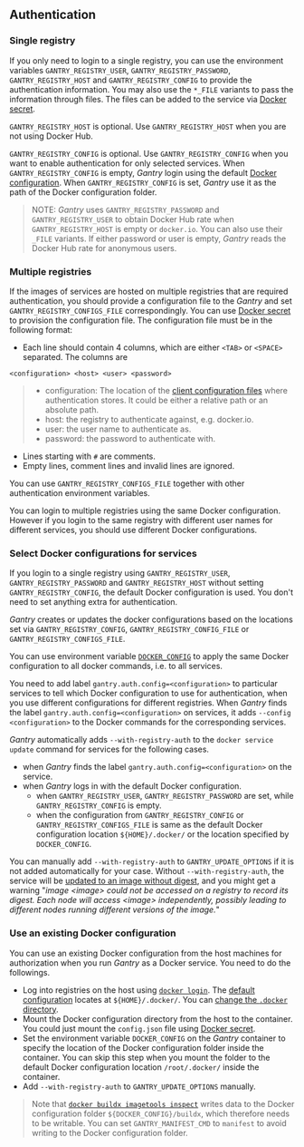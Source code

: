 ## Authentication

### Single registry

If you only need to login to a single registry, you can use the environment variables `GANTRY_REGISTRY_USER`, `GANTRY_REGISTRY_PASSWORD`, `GANTRY_REGISTRY_HOST` and `GANTRY_REGISTRY_CONFIG` to provide the authentication information. You may also use the `*_FILE` variants to pass the information through files. The files can be added to the service via [Docker secret](https://docs.docker.com/engine/swarm/secrets/).

`GANTRY_REGISTRY_HOST` is optional. Use `GANTRY_REGISTRY_HOST` when you are not using Docker Hub.

`GANTRY_REGISTRY_CONFIG` is optional. Use `GANTRY_REGISTRY_CONFIG` when you want to enable authentication for only selected services. When `GANTRY_REGISTRY_CONFIG` is empty, *Gantry* login using the default [Docker configuration](https://docs.docker.com/engine/reference/commandline/cli/#configuration-files). When `GANTRY_REGISTRY_CONFIG` is set, *Gantry* use it as the path of the Docker configuration folder.

> NOTE: *Gantry* uses `GANTRY_REGISTRY_PASSWORD` and `GANTRY_REGISTRY_USER` to obtain Docker Hub rate when `GANTRY_REGISTRY_HOST` is empty or `docker.io`. You can also use their `_FILE` variants. If either password or user is empty, *Gantry* reads the Docker Hub rate for anonymous users.

### Multiple registries

If the images of services are hosted on multiple registries that are required authentication, you should provide a configuration file to the *Gantry* and set `GANTRY_REGISTRY_CONFIGS_FILE` correspondingly. You can use [Docker secret](https://docs.docker.com/engine/swarm/secrets/) to provision the configuration file. The configuration file must be in the following format:

* Each line should contain 4 columns, which are either `<TAB>` or `<SPACE>` separated. The columns are

```
<configuration> <host> <user> <password>
```

> * configuration: The location of the [client configuration files](https://docs.docker.com/engine/reference/commandline/cli/#configuration-files) where authentication stores. It could be either a relative path or an absolute path.
> * host: the registry to authenticate against, e.g. docker.io.
> * user: the user name to authenticate as.
> * password: the password to authenticate with.

* Lines starting with  `#` are comments.
* Empty lines, comment lines and invalid lines are ignored.

You can use `GANTRY_REGISTRY_CONFIGS_FILE` together with other authentication environment variables.

You can login to multiple registries using the same Docker configuration. However if you login to the same registry with different user names for different services, you should use different Docker configurations.

### Select Docker configurations for services

If you login to a single registry using `GANTRY_REGISTRY_USER`, `GANTRY_REGISTRY_PASSWORD` and `GANTRY_REGISTRY_HOST` without setting `GANTRY_REGISTRY_CONFIG`, the default Docker configuration is used. You don't need to set anything extra for authentication.

 *Gantry* creates or updates the docker configurations based on the locations set via `GANTRY_REGISTRY_CONFIG`, `GANTRY_REGISTRY_CONFIG_FILE` or `GANTRY_REGISTRY_CONFIGS_FILE`.

 You can use environment variable [`DOCKER_CONFIG`](https://docs.docker.com/engine/reference/commandline/cli/#environment-variables) to apply the same Docker configuration to all docker commands, i.e. to all services.

You need to add label `gantry.auth.config=<configuration>` to particular services to tell which Docker configuration to use for authentication, when you use different configurations for different registries. When *Gantry* finds the label `gantry.auth.config=<configuration>` on services, it adds `--config <configuration>` to the Docker commands for the corresponding services.

*Gantry* automatically adds `--with-registry-auth` to the `docker service update` command for services for the following cases.

* when *Gantry* finds the label `gantry.auth.config=<configuration>` on the service.
* when *Gantry* logs in with the default Docker configuration.
  * when `GANTRY_REGISTRY_USER`, `GANTRY_REGISTRY_PASSWORD` are set, while `GANTRY_REGISTRY_CONFIG` is empty.
  * when the configuration from `GANTRY_REGISTRY_CONFIG` or `GANTRY_REGISTRY_CONFIGS_FILE` is same as the default Docker configuration location `${HOME}/.docker/` or the location specified by `DOCKER_CONFIG`.

You can manually add `--with-registry-auth` to `GANTRY_UPDATE_OPTIONS` if it is not added automatically for your case. Without `--with-registry-auth`, the service will be [updated to an image without digest](https://github.com/shizunge/gantry/issues/53#issuecomment-2348376336), and you might get a warning "*image \<image\> could not be accessed on a registry to record its digest. Each node will access \<image\> independently, possibly leading to different nodes running different versions of the image.*"

### Use an existing Docker configuration

You can use an existing Docker configuration from the host machines for authorization when you run *Gantry* as a Docker service. You need to do the followings.

* Log into registries on the host using [`docker login`](https://docs.docker.com/reference/cli/docker/login/). The [default configuration](https://docs.docker.com/reference/cli/docker/#configuration-files) locates at `${HOME}/.docker/`. You can [change the `.docker` directory](https://docs.docker.com/reference/cli/docker/#change-the-docker-directory).
* Mount the Docker configuration directory from the host to the container. You could just mount the `config.json` file using [Docker secret](https://docs.docker.com/engine/swarm/secrets/).
* Set the environment variable `DOCKER_CONFIG` on the *Gantry* container to specify the location of the Docker configuration folder inside the container. You can skip this step when you mount the folder to the default Docker configuration location `/root/.docker/` inside the container.
* Add `--with-registry-auth` to `GANTRY_UPDATE_OPTIONS` manually.

> Note that [`docker buildx imagetools inspect`](https://docs.docker.com/engine/reference/commandline/buildx_imagetools_inspect/) writes data to the Docker configuration folder `${DOCKER_CONFIG}/buildx`, which therefore needs to be writable. You can set `GANTRY_MANIFEST_CMD` to `manifest` to avoid writing to the Docker configuration folder.
